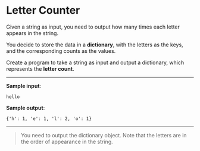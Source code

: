 # Letter Counter

Given a string as input, you need to output how many times each letter appears in the string.

You decide to store the data in a **dictionary**, with the letters as the keys, and the corresponding counts as the values.

Create a program to take a string as input and output a dictionary, which represents the **letter count**.

---

**Sample input**: 
```
hello
```

**Sample output**: 
```
{'h': 1, 'e': 1, 'l': 2, 'o': 1}
```

---

>You need to output the dictionary object. Note that the letters are in the order of appearance in the string.